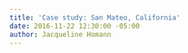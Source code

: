 ```yaml
---
title: 'Case study: San Mateo, California'
date: 2016-11-22 12:30:00 -05:00
author: Jacqueline Homann
---
```


